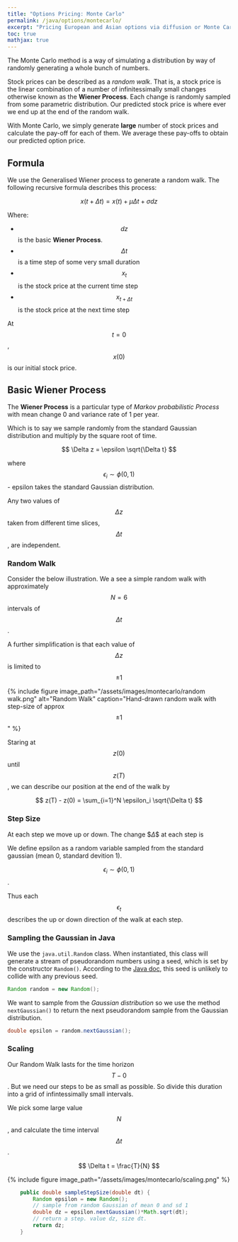 ```yaml
---
title: "Options Pricing: Monte Carlo"
permalink: /java/options/montecarlo/
excerpt: "Pricing European and Asian options via diffusion or Monte Carlo method"
toc: true
mathjax: true
---
```


The Monte Carlo method is a way of simulating a distribution by way of randomly generating a whole bunch of numbers.

Stock prices can be described as a _random walk_. That is, a stock price is the linear combination of a number of infinitessimally small changes otherwise known as the __Wiener Process__. Each change is randomly sampled from some parametric distribution. Our predicted stock price is where ever we end up at the end of the random walk.

With Monte Carlo, we simply generate __large__ number of stock prices and calculate the pay-off for each of them. We average these pay-offs to obtain our predicted option price.


## Formula

We use the Generalised Wiener process to generate a random walk. The following recursive formula describes this process:

$$
x(t + \Delta t) = x(t) + \mu\Delta t + \sigma dz
$$

Where:
* $$dz$$ is the basic __Wiener Process__.
* $$\Delta t$$ is a time step of some very small duration
* $$x_t$$ is the stock price at the current time step
* $$x_{t + \Delta t}$$ is the stock price at the next time step

At $$t=0$$, $$x(0)$$ is our initial stock price.


## Basic Wiener Process

The __Wiener Process__ is a particular type of _Markov probabilistic Process_ with mean change 0 and variance rate of 1 per year.

Which is to say we sample randomly from the standard Gaussian distribution and multiply by the square root of time.  

$$
\Delta z = \epsilon \sqrt{\Delta t}
$$

where $$\epsilon_i \sim \phi(0,1)$$ - epsilon takes the standard Gaussian distribution. 

Any two values of $$\Delta z$$ taken from different time slices, $$\Delta t$$, are independent.

### Random Walk

Consider the below illustration. We a see a simple random walk with approximately $$N=6$$ intervals of $$\Delta t$$.

A further simplification is that each value of $$\Delta z$$ is limited to $$\pm 1$$

{% include figure image_path="/assets/images/montecarlo/random walk.png" alt="Random Walk" caption="Hand-drawn random walk with step-size of approx $$\pm 1$$" %}

Staring at $$z(0)$$ until $$z(T)$$, we can describe our position at the end of the walk by

$$
z(T) - z(0) = \sum_{i=1}^N \epsilon_i \sqrt{\Delta t}
$$


### Step Size

At each step we move up or down. The change $$\Delta \$$ at each step is

We define epsilon as a random variable sampled from the standard gaussian (mean 0, standard devition 1).

$$\epsilon_i \sim \phi(0,1)$$.

Thus each $$\epsilon_t$$ describes the up or down direction of the walk at each step.

### Sampling the Gaussian in Java

We use the `java.util.Random` class. When instantiated, this class will generate a stream of pseudorandom numbers using a seed, which is set by the constructor `Random()`.
According to the [Java doc](https://docs.oracle.com/javase/7/docs/api/java/util/Random.html), this seed is unlikely to collide with any previous seed.

```java
Random random = new Random();
```
We want to sample from the _Gaussian distribution_ so we use the method `nextGaussian()` to return the next pseudorandom sample from the Gaussian distribution.

```java
double epsilon = random.nextGaussian();
```
### Scaling

Our Random Walk lasts for the time horizon $$T - 0$$. 
But we need our steps to be as small as possible. 
So divide this duration into a grid of infintessimally small intervals.

We pick some large value $$N$$, and calculate the time interval $$\Delta t$$.

$$
\Delta t = \frac{T}{N}
$$

{% include figure image_path="/assets/images/montecarlo/scaling.png" %}






```java
    public double sampleStepSize(double dt) {        
        Random epsilon = new Random();
        // sample from random Gaussian of mean 0 and sd 1        
        double dz = epsilon.nextGaussian()*Math.sqrt(dt);
        // return a step. value dz, size dt.
        return dz;
    }
```



